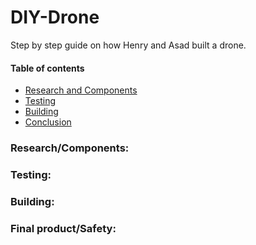 # DIY-Drone
Step by step guide on how Henry and Asad built a drone.
#### Table of contents
* [Research and Components](https://github.com/hcoyle91/DIY-Drone/blob/main/README.md#researchcomponents)
* [Testing](https://github.com/hcoyle91/DIY-Drone/blob/main/README.md#testing)
* [Building]()
* [Conclusion]()



### Research/Components:

### Testing:

### Building:

### Final product/Safety:
